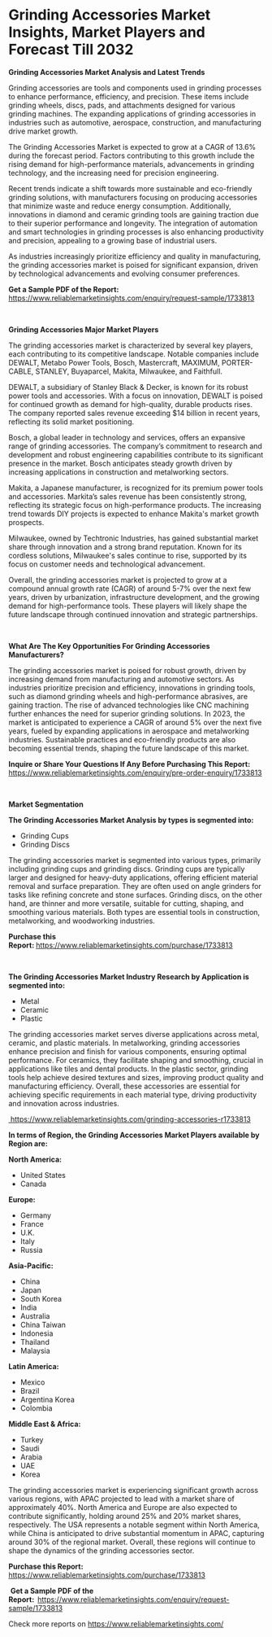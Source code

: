<p><h1>Grinding Accessories Market Insights, Market Players and Forecast Till 2032</h1></p><p><strong>Grinding Accessories Market Analysis and Latest Trends</strong></p>
<p><p>Grinding accessories are tools and components used in grinding processes to enhance performance, efficiency, and precision. These items include grinding wheels, discs, pads, and attachments designed for various grinding machines. The expanding applications of grinding accessories in industries such as automotive, aerospace, construction, and manufacturing drive market growth.</p><p>The Grinding Accessories Market is expected to grow at a CAGR of 13.6% during the forecast period. Factors contributing to this growth include the rising demand for high-performance materials, advancements in grinding technology, and the increasing need for precision engineering. </p><p>Recent trends indicate a shift towards more sustainable and eco-friendly grinding solutions, with manufacturers focusing on producing accessories that minimize waste and reduce energy consumption. Additionally, innovations in diamond and ceramic grinding tools are gaining traction due to their superior performance and longevity. The integration of automation and smart technologies in grinding processes is also enhancing productivity and precision, appealing to a growing base of industrial users.</p><p>As industries increasingly prioritize efficiency and quality in manufacturing, the grinding accessories market is poised for significant expansion, driven by technological advancements and evolving consumer preferences.</p></p>
<p><strong>Get a Sample PDF of the Report:&nbsp;</strong> <a href="https://www.reliablemarketinsights.com/enquiry/request-sample/1733813?utm_campaign=2324&utm_medium=2&utm_source=Github&utm_content=ia&utm_term=22022025&utm_id=grinding-accessories">https://www.reliablemarketinsights.com/enquiry/request-sample/1733813</a></p>
<p>&nbsp;</p>
<p><strong>Grinding Accessories Major Market Players</strong></p>
<p><p>The grinding accessories market is characterized by several key players, each contributing to its competitive landscape. Notable companies include DEWALT, Metabo Power Tools, Bosch, Mastercraft, MAXIMUM, PORTER-CABLE, STANLEY, Buyaparcel, Makita, Milwaukee, and Faithfull.</p><p>DEWALT, a subsidiary of Stanley Black & Decker, is known for its robust power tools and accessories. With a focus on innovation, DEWALT is poised for continued growth as demand for high-quality, durable products rises. The company reported sales revenue exceeding $14 billion in recent years, reflecting its solid market positioning.</p><p>Bosch, a global leader in technology and services, offers an expansive range of grinding accessories. The company’s commitment to research and development and robust engineering capabilities contribute to its significant presence in the market. Bosch anticipates steady growth driven by increasing applications in construction and metalworking sectors.</p><p>Makita, a Japanese manufacturer, is recognized for its premium power tools and accessories. Markita’s sales revenue has been consistently strong, reflecting its strategic focus on high-performance products. The increasing trend towards DIY projects is expected to enhance Makita's market growth prospects.</p><p>Milwaukee, owned by Techtronic Industries, has gained substantial market share through innovation and a strong brand reputation. Known for its cordless solutions, Milwaukee's sales continue to rise, supported by its focus on customer needs and technological advancement.</p><p>Overall, the grinding accessories market is projected to grow at a compound annual growth rate (CAGR) of around 5-7% over the next few years, driven by urbanization, infrastructure development, and the growing demand for high-performance tools. These players will likely shape the future landscape through continued innovation and strategic partnerships.</p></p>
<p>&nbsp;</p>
<p><strong>What Are The Key Opportunities For Grinding Accessories Manufacturers?</strong></p>
<p><p>The grinding accessories market is poised for robust growth, driven by increasing demand from manufacturing and automotive sectors. As industries prioritize precision and efficiency, innovations in grinding tools, such as diamond grinding wheels and high-performance abrasives, are gaining traction. The rise of advanced technologies like CNC machining further enhances the need for superior grinding solutions. In 2023, the market is anticipated to experience a CAGR of around 5% over the next five years, fueled by expanding applications in aerospace and metalworking industries. Sustainable practices and eco-friendly products are also becoming essential trends, shaping the future landscape of this market.</p></p>
<p><strong>Inquire or Share Your Questions If Any Before Purchasing This Report:</strong> <a href="https://www.reliablemarketinsights.com/enquiry/pre-order-enquiry/1733813?utm_campaign=2324&utm_medium=2&utm_source=Github&utm_content=ia&utm_term=22022025&utm_id=grinding-accessories">https://www.reliablemarketinsights.com/enquiry/pre-order-enquiry/1733813</a></p>
<p>&nbsp;</p>
<p><strong>Market Segmentation</strong></p>
<p><strong>The Grinding Accessories Market Analysis by types is segmented into:</strong></p>
<p><ul><li>Grinding Cups</li><li>Grinding Discs</li></ul></p>
<p><p>The grinding accessories market is segmented into various types, primarily including grinding cups and grinding discs. Grinding cups are typically larger and designed for heavy-duty applications, offering efficient material removal and surface preparation. They are often used on angle grinders for tasks like refining concrete and stone surfaces. Grinding discs, on the other hand, are thinner and more versatile, suitable for cutting, shaping, and smoothing various materials. Both types are essential tools in construction, metalworking, and woodworking industries.</p></p>
<p><strong>Purchase this Report:&nbsp;</strong><a href="https://www.reliablemarketinsights.com/purchase/1733813?utm_campaign=2324&utm_medium=2&utm_source=Github&utm_content=ia&utm_term=22022025&utm_id=grinding-accessories">https://www.reliablemarketinsights.com/purchase/1733813</a></p>
<p>&nbsp;</p>
<p><strong>The Grinding Accessories Market Industry Research by Application is segmented into:</strong></p>
<p><ul><li>Metal</li><li>Ceramic</li><li>Plastic</li></ul></p>
<p><p>The grinding accessories market serves diverse applications across metal, ceramic, and plastic materials. In metalworking, grinding accessories enhance precision and finish for various components, ensuring optimal performance. For ceramics, they facilitate shaping and smoothing, crucial in applications like tiles and dental products. In the plastic sector, grinding tools help achieve desired textures and sizes, improving product quality and manufacturing efficiency. Overall, these accessories are essential for achieving specific requirements in each material type, driving productivity and innovation across industries.</p></p>
<p><a href="https://www.reliablemarketinsights.com/grinding-accessories-r1733813?utm_campaign=2324&utm_medium=2&utm_source=Github&utm_content=ia&utm_term=22022025&utm_id=grinding-accessories">&nbsp;https://www.reliablemarketinsights.com/grinding-accessories-r1733813</a></p>
<p><strong>In terms of Region, the Grinding Accessories Market Players available by Region are:</strong></p>
<p>
    <p> <strong> North America: </strong>
        <ul>
            <li>United States</li>
            <li>Canada</li>
        </ul>
        </p> 
    <p> <strong> Europe: </strong>
        <ul>
            <li>Germany</li>
            <li>France</li>
            <li>U.K.</li>
            <li>Italy</li>
            <li>Russia</li>
        </ul>
        </p> 
    <p> <strong> Asia-Pacific: </strong>
        <ul>
            <li>China</li>
            <li>Japan</li>
            <li>South Korea</li>
            <li>India</li>
            <li>Australia</li>
            <li>China Taiwan</li>
            <li>Indonesia</li>
            <li>Thailand</li>
            <li>Malaysia</li>
        </ul>
        </p> 
    <p> <strong> Latin America: </strong>
        <ul>
            <li>Mexico</li>
            <li>Brazil</li>
            <li>Argentina Korea</li>
            <li>Colombia</li>
        </ul>
        </p> 
    <p> <strong> Middle East & Africa: </strong>
        <ul>
            <li>Turkey</li>
            <li>Saudi</li>
            <li>Arabia</li>
            <li>UAE</li>
            <li>Korea</li>
        </ul>
    </p>
    </p>
<p><p>The grinding accessories market is experiencing significant growth across various regions, with APAC projected to lead with a market share of approximately 40%. North America and Europe are also expected to contribute significantly, holding around 25% and 20% market shares, respectively. The USA represents a notable segment within North America, while China is anticipated to drive substantial momentum in APAC, capturing around 30% of the regional market. Overall, these regions will continue to shape the dynamics of the grinding accessories sector.</p></p>
<p><strong>Purchase this Report: </strong><a href="https://www.reliablemarketinsights.com/purchase/1733813?utm_campaign=2324&utm_medium=2&utm_source=Github&utm_content=ia&utm_term=22022025&utm_id=grinding-accessories">https://www.reliablemarketinsights.com/purchase/1733813</a></p>
<p>&nbsp;<strong>Get a Sample PDF of the Report:&nbsp;&nbsp;</strong><a href="https://www.reliablemarketinsights.com/enquiry/request-sample/1733813?utm_campaign=2324&utm_medium=2&utm_source=Github&utm_content=ia&utm_term=22022025&utm_id=grinding-accessories">https://www.reliablemarketinsights.com/enquiry/request-sample/1733813</a></p>
<p><strong></strong></p>
<p>Check more reports on <a href="https://www.reliablemarketinsights.com/?utm_campaign=2324&utm_medium=2&utm_source=Github&utm_content=ia&utm_term=22022025&utm_id=grinding-accessories">https://www.reliablemarketinsights.com/</a></p>